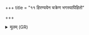+++
title = "११ हिरण्ययेन चक्रेण भगस्यापिहितो"

+++
<details><summary>मूलम् (GR)</summary>

हिरण्ययेन चक्रेण  
भगस्यापिहितो गृहः ।  
तं व्य् उब्जामि ब्रह्मणा  
तस्य मे दत्तम् अश्विना  
दत्तं मे पुष्करस्रजा ॥
</details>